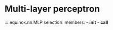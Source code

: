 # Multi-layer perceptron

::: equinox.nn.MLP
    selection:
        members:
            - __init__
            - __call__
